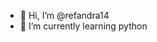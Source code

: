- 👋 Hi, I’m @refandra14
- 🌱 I’m currently learning python

<!---
refandra14/refandra14 is a ✨ special ✨ repository because its `README.md` (this file) appears on your GitHub profile.
You can click the Preview link to take a look at your changes.
--->
